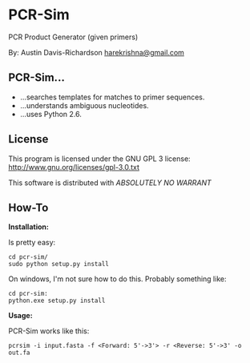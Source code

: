 # PCR-Sim

PCR Product Generator (given primers)

By: Austin Davis-Richardson
<harekrishna@gmail.com>
	
## PCR-Sim...

 - ...searches templates for matches to primer sequences.
 - ...understands ambiguous nucleotides.
 - ...uses Python 2.6.

## License

This program is licensed under the GNU GPL 3 license:
http://www.gnu.org/licenses/gpl-3.0.txt

This software is distributed with *ABSOLUTELY NO WARRANT*

## How-To

__Installation:__

Is pretty easy:

    cd pcr-sim/
    sudo python setup.py install

On windows, I'm not sure how to do this.  Probably something like:

    cd pcr-sim:
    python.exe setup.py install


__Usage:__

PCR-Sim works like this:

    pcrsim -i input.fasta -f <Forward: 5'->3'> -r <Reverse: 5'->3' -o out.fa

